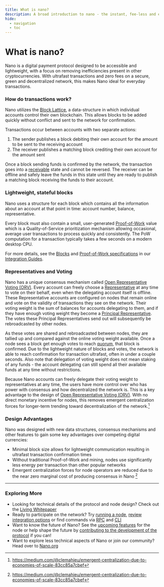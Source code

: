 ```yaml
---
title: What is nano?
description: A broad introduction to nano - the instant, fee-less and eco-friendly digital money available across the world
hide:
  - navigation
  - toc
---
```


# What is nano?

Nano is a digital payment protocol designed to be accessible and lightweight, with a focus on removing inefficiencies present in other cryptocurrencies. With ultrafast transactions and zero fees on a secure, green and decentralized network, this makes Nano ideal for everyday transactions.

### How do transactions work?

Nano utilizes the [Block Lattice](../../glossary#block-lattice), a data-structure in which individual accounts control their own blockchain. This allows blocks to be added quickly without conflict and sent to the network for confirmation.

Transactions occur between accounts with two separate actions:

1. The sender publishes a block debiting their own account for the amount to be sent to the receiving account
1. The receiver publishes a matching block crediting their own account for the amount sent

Once a block sending funds is confirmed by the network, the transaction goes into a [receivable](../../glossary#receivable) state and cannot be reversed. The receiver can be offline and safely leave the funds in this state until they are ready to publish a matching block receiving the funds to their account.

### Lightweight, stateful blocks

Nano uses a structure for each block which contains all the information about an account at that point in time: account number, balance, representative.

Every block must also contain a small, user-generated [Proof-of-Work](../../glossary#proof-of-work-pow) value which is a Quality-of-Service prioritization mechanism allowing occasional, average user transactions to process quickly and consistently. The PoW computation for a transaction typically takes a few seconds on a modern desktop CPU.

For more details, see the [Blocks](../../integration-guides/the-basics/#blocks-specifications) and [Proof-of-Work specifications](../../integration-guides/the-basics/#proof-of-work) in our [Integration Guides](../../integration-guides/the-basics/).

### Representatives and Voting
Nano has a unique consensus mechanism called [Open Representative Voting (ORV)](../../glossary/#open-representative-voting-orv). Every account can freely choose a [Representative](../../glossary#representative) at any time to vote on their behalf, even when the delegating account itself is offline. These Representative accounts are configured on nodes that remain online and vote on the validity of transactions they see on the network. Their voting weight is the sum of balances for accounts delegating to them, and if they have enough voting weight they become a [Principal Representative](../../glossary/#principal-representative). The votes these Principal Representatives send out will subsequently be rebroadcasted by other nodes.

As these votes are shared and rebroadcasted between nodes, they are tallied up and compared against the online voting weight available. Once a node sees a block get enough votes to reach [quorum](../../glossary/#quorum), that block is confirmed. Due to the lightweight nature of blocks and votes, the network is able to reach confirmation for transaction ultrafast, often in under a couple seconds. Also note that delegation of voting weight does not mean staking of any funds - the account delegating can still spend all their available funds at any time without restrictions.

Because Nano accounts can freely delegate their voting weight to representatives at any time, the users have more control over who has power with consensus and how decentralized the network is. This is a key advantage to the design of [Open Representative Voting (ORV)](../../glossary/#open-representative-voting-orv). With no direct monetary incentive for nodes, this removes emergent centralization forces for longer-term trending toward decentralization of the network.[^1]

### Design Advantages
Nano was designed with new data structures, consensus mechanisms and other features to gain some key advantages over competing digital currencies:

* Minimal block size allows for lightweight communication resulting in ultrafast transaction confirmation times
* Without traditional Proof-of-Work and mining, nodes use significantly less energy per transaction than other popular networks
* Emergent centralization forces for node operators are reduced due to the near zero marginal cost of producing consensus in Nano [^1]

---

### Exploring More

* Looking for technical details of the protocol and node design? Check out the [Living Whitepaper](../living-whitepaper/index.md)
* Ready to participate on the network? Try [running a node](../../running-a-node/overview), [review integration options](../../integration-guides/the-basics) or find commands via [RPC](../../commands/rpc-protocol) and [CLI](../../commands/command-line-interface)
* Want to know the future of Nano? See the [upcoming features](../../releases/upcoming-features/) for the node or help shape the future by [contributing to the development of the protocol](../../node-implementation/contributing) if you can!
* Want to explore less technical aspects of Nano or join our community? Head over to [Nano.org](https://nano.org)

[^1]: https://medium.com/@clemahieu/emergent-centralization-due-to-economies-of-scale-83cc85a7cbef
